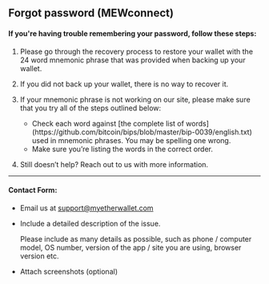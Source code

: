 ## Forgot password (MEWconnect)

#### If you're having trouble remembering your password, follow these steps:

1. Please go through the recovery process to restore your wallet with the 24 word mnemonic phrase that was provided when backing up your wallet.
2. If you did not back up your wallet, there is no way to recover it.
3. <p>If your mnemonic phrase is not working on our site, please make sure that you try all of the steps outlined below:</p>
    <ul>
      <li>Check each word against [the complete list of words](https://github.com/bitcoin/bips/blob/master/bip-0039/english.txt) used in mnemonic phrases. You may be spelling one wrong.</li>
      <li>Make sure you’re listing the words in the correct order.</li>
    </ul>

4. Still doesn’t help? Reach out to us with more information.

* * *

#### Contact Form:

- Email us at support@myetherwallet.com

- <p>Include a detailed description of the issue.</p>
  <note>Please include as many details as possible, such as phone / computer model, OS number, version of the app / site you are using, browser version etc.</note>

- Attach screenshots (optional)
